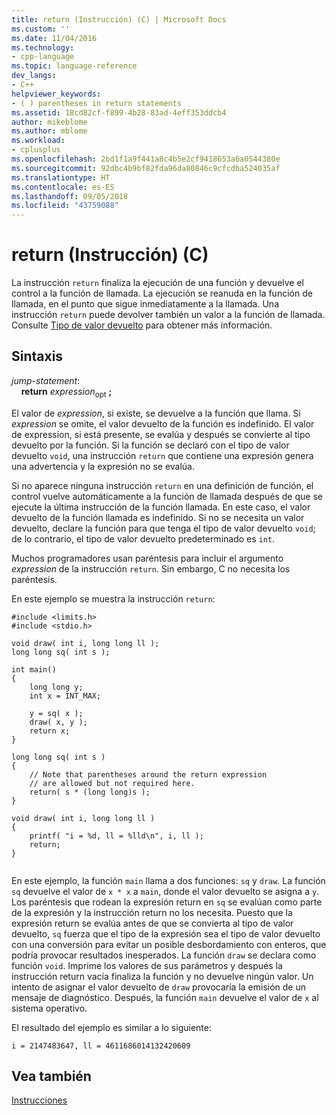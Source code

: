 ```yaml
---
title: return (Instrucción) (C) | Microsoft Docs
ms.custom: ''
ms.date: 11/04/2016
ms.technology:
- cpp-language
ms.topic: language-reference
dev_langs:
- C++
helpviewer_keywords:
- ( ) parentheses in return statements
ms.assetid: 18cd82cf-f899-4b28-83ad-4eff353ddcb4
author: mikeblome
ms.author: mblome
ms.workload:
- cplusplus
ms.openlocfilehash: 2bd1f1a9f441a8c4b5e2cf9418653a6a0544380e
ms.sourcegitcommit: 92dbc4b9bf82fda96da80846c9cfcdba524035af
ms.translationtype: HT
ms.contentlocale: es-ES
ms.lasthandoff: 09/05/2018
ms.locfileid: "43759088"
---
```

# <a name="return-statement-c"></a>return (Instrucción) (C)
La instrucción `return` finaliza la ejecución de una función y devuelve el control a la función de llamada. La ejecución se reanuda en la función de llamada, en el punto que sigue inmediatamente a la llamada. Una instrucción `return` puede devolver también un valor a la función de llamada. Consulte [Tipo de valor devuelto](../c-language/return-type.md) para obtener más información.  
  
## <a name="syntax"></a>Sintaxis

*jump-statement*:<br/>
&nbsp;&nbsp;&nbsp;&nbsp;**return** *expression*<sub>opt</sub> **;**

El valor de *expression*, si existe, se devuelve a la función que llama. Si *expression* se omite, el valor devuelto de la función es indefinido. El valor de expression, si está presente, se evalúa y después se convierte al tipo devuelto por la función. Si la función se declaró con el tipo de valor devuelto `void`, una instrucción `return` que contiene una expresión genera una advertencia y la expresión no se evalúa.  
  
Si no aparece ninguna instrucción `return` en una definición de función, el control vuelve automáticamente a la función de llamada después de que se ejecute la última instrucción de la función llamada. En este caso, el valor devuelto de la función llamada es indefinido. Si no se necesita un valor devuelto, declare la función para que tenga el tipo de valor devuelto `void`; de lo contrario, el tipo de valor devuelto predeterminado es `int`.  
  
Muchos programadores usan paréntesis para incluir el argumento *expression* de la instrucción `return`. Sin embargo, C no necesita los paréntesis.  
  
En este ejemplo se muestra la instrucción `return`:  
  
```  
#include <limits.h>  
#include <stdio.h>  
  
void draw( int i, long long ll );  
long long sq( int s );  
  
int main()  
{  
    long long y;  
    int x = INT_MAX;  
  
    y = sq( x );  
    draw( x, y );  
    return x;  
}  
  
long long sq( int s )  
{  
    // Note that parentheses around the return expression   
    // are allowed but not required here.  
    return( s * (long long)s );  
}  
  
void draw( int i, long long ll )  
{  
    printf( "i = %d, ll = %lld\n", i, ll );  
    return;  
}  
  
```  
  
En este ejemplo, la función `main` llama a dos funciones: `sq` y `draw`. La función `sq` devuelve el valor de `x * x` a `main`, donde el valor devuelto se asigna a `y`. Los paréntesis que rodean la expresión return en `sq` se evalúan como parte de la expresión y la instrucción return no los necesita. Puesto que la expresión return se evalúa antes de que se convierta al tipo de valor devuelto, `sq` fuerza que el tipo de la expresión sea el tipo de valor devuelto con una conversión para evitar un posible desbordamiento con enteros, que podría provocar resultados inesperados. La función `draw` se declara como función `void`. Imprime los valores de sus parámetros y después la instrucción return vacía finaliza la función y no devuelve ningún valor. Un intento de asignar el valor devuelto de `draw` provocaría la emisión de un mensaje de diagnóstico. Después, la función `main` devuelve el valor de `x` al sistema operativo.  
  
El resultado del ejemplo es similar a lo siguiente:  
  
```Output  
i = 2147483647, ll = 4611686014132420609  
```  
  
## <a name="see-also"></a>Vea también  
[Instrucciones](../c-language/statements-c.md)